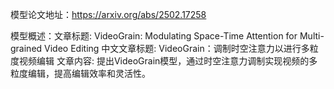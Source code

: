 模型论文地址：https://arxiv.org/abs/2502.17258

模型概述：文章标题: VideoGrain: Modulating Space-Time Attention for Multi-grained Video Editing
中文文章标题: VideoGrain：调制时空注意力以进行多粒度视频编辑
文章内容: 提出VideoGrain模型，通过时空注意力调制实现视频的多粒度编辑，提高编辑效率和灵活性。
